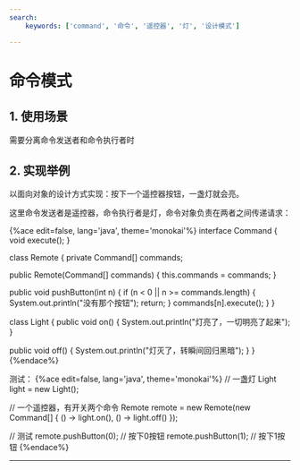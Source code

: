 ```yaml
---
search:
    keywords: ['command', '命令', '遥控器', '灯', '设计模式']

---
```


# 命令模式

## 1. 使用场景
需要分离命令发送者和命令执行者时

## 2. 实现举例

以面向对象的设计方式实现：按下一个遥控器按钮，一盏灯就会亮。

这里命令发送者是遥控器，命令执行者是灯，命令对象负责在两者之间传递请求：

{%ace edit=false, lang='java', theme='monokai'%}
interface Command {
  void execute();
}

class Remote {
  private Command[] commands;

  public Remote(Command[] commands) {
    this.commands = commands;
  }

  public void pushButton(int n) {
    if (n < 0 || n >= commands.length) {
      System.out.println("没有那个按钮");
      return;
    }
    commands[n].execute();
  }
}

class Light {
  public void on() {
    System.out.println("灯亮了，一切明亮了起来");
  }

  public void off() {
    System.out.println("灯灭了，转瞬间回归黑暗");
  }
}
{%endace%}

测试：
{%ace edit=false, lang='java', theme='monokai'%}
// 一盏灯
Light light = new Light();

// 一个遥控器，有开关两个命令
Remote remote = new Remote(new Command[] { () -> light.on(), () -> light.off() });

// 测试
remote.pushButton(0); // 按下0按钮
remote.pushButton(1); // 按下1按钮
{%endace%}

---


